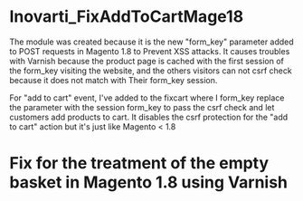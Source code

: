 Inovarti_FixAddToCartMage18
===========================

The module was created because it is the new "form_key" parameter added to POST requests in Magento 1.8 to Prevent XSS attacks. It causes troubles with Varnish because the product page is cached with the first session of the form_key visiting the website, and the others visitors can not csrf check because it does not match with Their form_key session. 

For "add to cart" event, I've added to the fixcart where I form_key replace the parameter with the session form_key to pass the csrf check and let customers add products to cart. 
It disables the csrf protection for the "add to cart" action but it's just like Magento < 1.8



Fix for the treatment of the empty basket in Magento 1.8 using Varnish
=====================================
